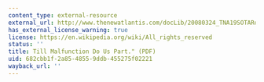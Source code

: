 ```yaml
---
content_type: external-resource
external_url: http://www.thenewatlantis.com/docLib/20080324_TNA19SOTARobotIntimacy.pdf
has_external_license_warning: true
license: https://en.wikipedia.org/wiki/All_rights_reserved
status: ''
title: Till Malfunction Do Us Part." (PDF)
uid: 682cbb1f-2a85-4855-9ddb-455275f02221
wayback_url: ''
---
```

